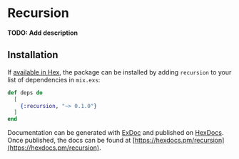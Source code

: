 # Recursion

**TODO: Add description**

## Installation

If [available in Hex](https://hex.pm/docs/publish), the package can be installed
by adding `recursion` to your list of dependencies in `mix.exs`:

```elixir
def deps do
  [
    {:recursion, "~> 0.1.0"}
  ]
end
```

Documentation can be generated with [ExDoc](https://github.com/elixir-lang/ex_doc)
and published on [HexDocs](https://hexdocs.pm). Once published, the docs can
be found at [https://hexdocs.pm/recursion](https://hexdocs.pm/recursion).

